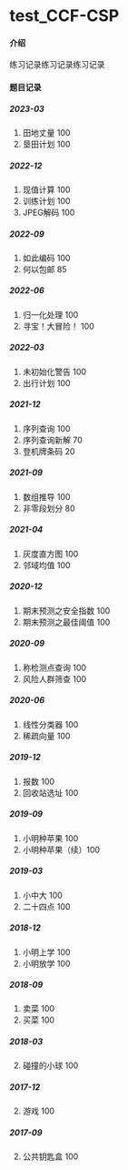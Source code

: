 # test_CCF-CSP

#### 介绍
练习记录练习记录练习记录



#### 题目记录

##### 2023-03
1. 田地丈量 100
2. 垦田计划 100

##### 2022-12
1. 现值计算 100
2. 训练计划 100
3. JPEG解码 100

##### 2022-09
1. 如此编码 100
2. 何以包邮 85

##### 2022-06
1. 归一化处理 100
2. 寻宝！大冒险！ 100

##### 2022-03
1. 未初始化警告 100
2. 出行计划 100

##### 2021-12
1. 序列查询 100
2. 序列查询新解 70
3. 登机牌条码 20

##### 2021-09
1. 数组推导 100
2. 非零段划分 80

##### 2021-04
1. 灰度直方图 100
2. 邻域均值 100

##### 2020-12
1. 期末预测之安全指数 100
2. 期末预测之最佳阈值 100

##### 2020-09
1. 称检测点查询 100
2. 风险人群筛查 100

##### 2020-06
1. 线性分类器 100
2. 稀疏向量 100

##### 2019-12
1. 报数 100
2. 回收站选址 100

##### 2019-09
1. 小明种苹果 100
2. 小明种苹果（续）100

##### 2019-03
1. 小中大 100
2. 二十四点 100

##### 2018-12
1. 小明上学 100
2. 小明放学 100

##### 2018-09
1. 卖菜 100
2. 买菜 100

##### 2018-03

2. 碰撞的小球 100

##### 2017-12

2. 游戏 100

##### 2017-09

2. 公共钥匙盒 100
